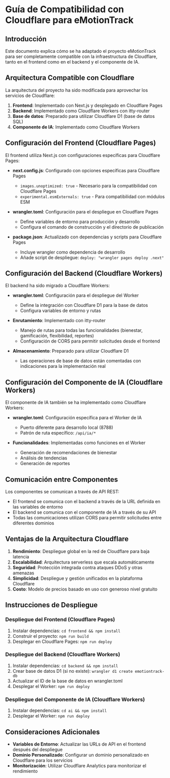 # Guía de Compatibilidad con Cloudflare para eMotionTrack

## Introducción

Este documento explica cómo se ha adaptado el proyecto eMotionTrack para ser completamente compatible con la infraestructura de Cloudflare, tanto en el frontend como en el backend y el componente de IA.

## Arquitectura Compatible con Cloudflare

La arquitectura del proyecto ha sido modificada para aprovechar los servicios de Cloudflare:

1. **Frontend**: Implementado con Next.js y desplegado en Cloudflare Pages
2. **Backend**: Implementado como Cloudflare Workers con itty-router
3. **Base de datos**: Preparado para utilizar Cloudflare D1 (base de datos SQL)
4. **Componente de IA**: Implementado como Cloudflare Workers

## Configuración del Frontend (Cloudflare Pages)

El frontend utiliza Next.js con configuraciones específicas para Cloudflare Pages:

- **next.config.js**: Configurado con opciones específicas para Cloudflare Pages
  - `images.unoptimized: true` - Necesario para la compatibilidad con Cloudflare Pages
  - `experimental.esmExternals: true` - Para compatibilidad con módulos ESM

- **wrangler.toml**: Configuración para el despliegue en Cloudflare Pages
  - Define variables de entorno para producción y desarrollo
  - Configura el comando de construcción y el directorio de publicación

- **package.json**: Actualizado con dependencias y scripts para Cloudflare Pages
  - Incluye wrangler como dependencia de desarrollo
  - Añade script de despliegue: `deploy: "wrangler pages deploy .next"`

## Configuración del Backend (Cloudflare Workers)

El backend ha sido migrado a Cloudflare Workers:

- **wrangler.toml**: Configuración para el despliegue del Worker
  - Define la integración con Cloudflare D1 para la base de datos
  - Configura variables de entorno y rutas

- **Enrutamiento**: Implementado con itty-router
  - Manejo de rutas para todas las funcionalidades (bienestar, gamificación, flexibilidad, reportes)
  - Configuración de CORS para permitir solicitudes desde el frontend

- **Almacenamiento**: Preparado para utilizar Cloudflare D1
  - Las operaciones de base de datos están comentadas con indicaciones para la implementación real

## Configuración del Componente de IA (Cloudflare Workers)

El componente de IA también se ha implementado como Cloudflare Workers:

- **wrangler.toml**: Configuración específica para el Worker de IA
  - Puerto diferente para desarrollo local (8788)
  - Patrón de ruta específico: `/api/ia/*`

- **Funcionalidades**: Implementadas como funciones en el Worker
  - Generación de recomendaciones de bienestar
  - Análisis de tendencias
  - Generación de reportes

## Comunicación entre Componentes

Los componentes se comunican a través de API REST:

- El frontend se comunica con el backend a través de la URL definida en las variables de entorno
- El backend se comunica con el componente de IA a través de su API
- Todas las comunicaciones utilizan CORS para permitir solicitudes entre diferentes dominios

## Ventajas de la Arquitectura Cloudflare

1. **Rendimiento**: Despliegue global en la red de Cloudflare para baja latencia
2. **Escalabilidad**: Arquitectura serverless que escala automáticamente
3. **Seguridad**: Protección integrada contra ataques DDoS y otras amenazas
4. **Simplicidad**: Despliegue y gestión unificados en la plataforma Cloudflare
5. **Costo**: Modelo de precios basado en uso con generoso nivel gratuito

## Instrucciones de Despliegue

### Despliegue del Frontend (Cloudflare Pages)

1. Instalar dependencias: `cd frontend && npm install`
2. Construir el proyecto: `npm run build`
3. Desplegar en Cloudflare Pages: `npm run deploy`

### Despliegue del Backend (Cloudflare Workers)

1. Instalar dependencias: `cd backend && npm install`
2. Crear base de datos D1 (si no existe): `wrangler d1 create emotiontrack-db`
3. Actualizar el ID de la base de datos en wrangler.toml
4. Desplegar el Worker: `npm run deploy`

### Despliegue del Componente de IA (Cloudflare Workers)

1. Instalar dependencias: `cd ai && npm install`
2. Desplegar el Worker: `npm run deploy`

## Consideraciones Adicionales

- **Variables de Entorno**: Actualizar las URLs de API en el frontend después del despliegue
- **Dominio Personalizado**: Configurar un dominio personalizado en Cloudflare para los servicios
- **Monitorización**: Utilizar Cloudflare Analytics para monitorizar el rendimiento
